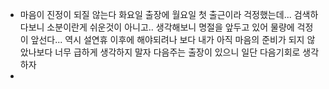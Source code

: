 - 마음이 진정이 되질 않는다
  화요일 출장에 월요일 첫 출근이라 걱정했는데... 검색하다보니 소분이란게 쉬운것이 아니고.. 생각해보니 명절을 앞두고 있어 물량에 걱정이 앞선다... 역시 설연휴 이후에 해야되려나 보다
  내가 아직 마음의 준비가 되지 않았나보다
  너무 급하게 생각하지 말자 다음주는 출장이 있으니 일단 다음기회로 생각하자
-